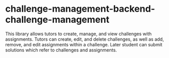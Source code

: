 # challenge-management-backend-challenge-management

This library allows tutors to create, manage, and view challenges with assignments.
Tutors can create, edit, and delete challenges, as well as add, remove, and edit assignments within a challenge.
Later student can submit solutions which refer to challenges and assignments.
